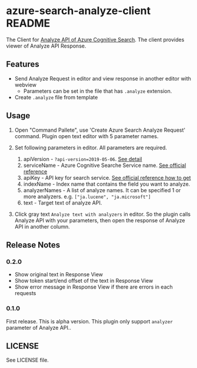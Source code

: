# azure-search-analyze-client README

The Client for [Analyze API of Azure Cognitive Search](https://docs.microsoft.com/en-us/rest/api/searchservice/test-analyzer).
The client provides viewer of Analyze API Response.

## Features

* Send Analyze Request in editor and view response in another editor with webview
  * Parameters can be set in the file that has `.analyze` extension.
* Create `.analyze` file from template

## Usage

1. Open "Command Pallete", use 'Create Azure Search Analyze Request' command. Plugin open text editor with 5 parameter names.
2. Set following parameters in editor. All parameters are required.
   1. apiVersion - `?api-version=2019-05-06`. [See detail](https://docs.microsoft.com/en-us/rest/api/searchservice/search-service-api-versions)
   2. serviceName - Azure Cognitive Searche Service name. [See official reference](https://docs.microsoft.com/en-us/azure/search/search-create-service-portal#name-the-service)
   3. apiKey - API key for search service. [See official reference how to get](https://docs.microsoft.com/en-us/azure/search/search-create-service-portal#get-a-key-and-url-endpoint)
   4. indexName - Index name that contains the field you want to analyze.
   5. analyzerNames - A list of analyze names. It can be specified 1 or more analyzers. e.g. `["ja.lucene", "ja.microsoft"]`
   6. text - Target text of analyze API.

3. Click gray text `Analyze text with analyzers` in editor. So the plugin calls Analyze API with your parameters, then open the response of Analyze API in another column.

## Release Notes

### 0.2.0

- Show original text in Response View
- Show token start/end offset of the text in Response View
- Show error message in Response View if there are errors in each requests

### 0.1.0

First release. This is alpha version.
This plugin only support `analyzer` parameter of Analyze API..



## LICENSE

See LICENSE file.